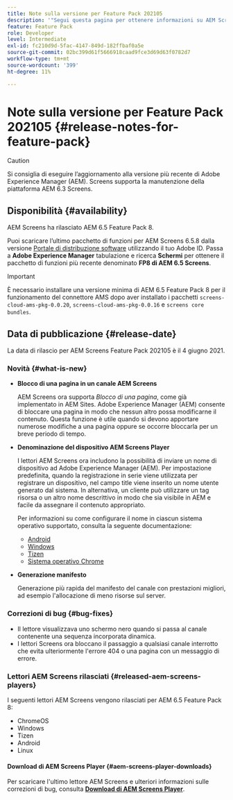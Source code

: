 ```yaml
---
title: Note sulla versione per Feature Pack 202105
description: '"Segui questa pagina per ottenere informazioni su AEM Screens Feature Pack 202105 rilasciato il 4 giugno 2021."'
feature: Feature Pack
role: Developer
level: Intermediate
exl-id: fc210d9d-5fac-4147-849d-182ffbaf0a5e
source-git-commit: 02bc399d61f5666918caad9fce3d69d63f0782d7
workflow-type: tm+mt
source-wordcount: '399'
ht-degree: 11%

---
```


# Note sulla versione per Feature Pack 202105 {#release-notes-for-feature-pack}

>[!CAUTION]
>Si consiglia di eseguire l’aggiornamento alla versione più recente di Adobe Experience Manager (AEM). Screens supporta la manutenzione della piattaforma AEM 6.3 Screens.

## Disponibilità {#availability}

AEM Screens ha rilasciato AEM 6.5 Feature Pack 8.

Puoi scaricare l’ultimo pacchetto di funzioni per AEM Screens 6.5.8 dalla versione [Portale di distribuzione software](https://experience.adobe.com/#/downloads/content/software-distribution/it/aem.html) utilizzando il tuo Adobe ID. Passa a **Adobe Experience Manager** tabulazione e ricerca **Schermi** per ottenere il pacchetto di funzioni più recente denominato **FP8 di AEM 6.5 Screens**.

>[!IMPORTANT]
>È necessario installare una versione minima di AEM 6.5 Feature Pack 8 per il funzionamento del connettore AMS dopo aver installato i pacchetti `screens-cloud-ams-pkg-0.0.20`, `screens-cloud-ams-pkg-0.0.16` e `screens core bundles`.

## Data di pubblicazione {#release-date}

La data di rilascio per AEM Screens Feature Pack 202105 è il 4 giugno 2021.

### Novità {#what-is-new}

* **Blocco di una pagina in un canale AEM Screens**

   AEM Screens ora supporta *Blocco di una pagina*, come già implementato in AEM Sites. Adobe Experience Manager (AEM) consente di bloccare una pagina in modo che nessun altro possa modificarne il contenuto. Questa funzione è utile quando si devono apportare numerose modifiche a una pagina oppure se occorre bloccarla per un breve periodo di tempo.

* **Denominazione del dispositivo AEM Screens Player**

   I lettori AEM Screens ora includono la possibilità di inviare un nome di dispositivo ad Adobe Experience Manager (AEM).
Per impostazione predefinita, quando la registrazione in serie viene utilizzata per registrare un dispositivo, nel campo title viene inserito un nome utente generato dal sistema. In alternativa, un cliente può utilizzare un tag risorsa o un altro nome descrittivo in modo che sia visibile in AEM e facile da assegnare il contenuto appropriato.

   Per informazioni su come configurare il nome in ciascun sistema operativo supportato, consulta la seguente documentazione:

   * [Android](/help/user-guide/implementing-android-player.md#name-android)
   * [Windows](/help/user-guide/implementing-windows-player.md#name-windows)
   * [Tizen](/help/user-guide/tizen-player.md#name-tizen)
   * [Sistema operativo Chrome](/help/user-guide/implementing-chrome-os-player.md#name-chrome)

* **Generazione manifesto**

   Generazione più rapida del manifesto del canale con prestazioni migliori, ad esempio l&#39;allocazione di meno risorse sul server.

### Correzioni di bug {#bug-fixes}

* Il lettore visualizzava uno schermo nero quando si passa al canale contenente una sequenza incorporata dinamica.
* I lettori Screens ora bloccano il passaggio a qualsiasi canale interrotto che evita ulteriormente l&#39;errore 404 o una pagina con un messaggio di errore.

### Lettori AEM Screens rilasciati {#released-aem-screens-players}

I seguenti lettori AEM Screens vengono rilasciati per AEM 6.5 Feature Pack 8:

* ChromeOS
* Windows
* Tizen
* Android
* Linux

#### Download di AEM Screens Player  {#aem-screens-player-downloads}

Per scaricare l&#39;ultimo lettore AEM Screens e ulteriori informazioni sulle correzioni di bug, consulta **[Download di AEM Screens Player](https://download.macromedia.com/screens/index.html)**.
